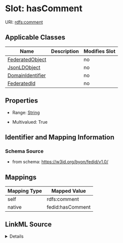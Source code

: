 

# Slot: hasComment

URI: [rdfs:comment](http://www.w3.org/2000/01/rdf-schema#comment)



<!-- no inheritance hierarchy -->





## Applicable Classes

| Name | Description | Modifies Slot |
| --- | --- | --- |
| [FederatedObject](FederatedObject.md) |  |  no  |
| [JsonLDObject](JsonLDObject.md) |  |  no  |
| [DomainIdentifier](DomainIdentifier.md) |  |  no  |
| [FederatedId](FederatedId.md) |  |  no  |







## Properties

* Range: [String](String.md)

* Multivalued: True





## Identifier and Mapping Information







### Schema Source


* from schema: https://w3id.org/byon/fedid/v1.0/




## Mappings

| Mapping Type | Mapped Value |
| ---  | ---  |
| self | rdfs:comment |
| native | fedid:hasComment |




## LinkML Source

<details>
```yaml
name: hasComment
from_schema: https://w3id.org/byon/fedid/v1.0/
rank: 1000
slot_uri: rdfs:comment
alias: hasComment
domain_of:
- JsonLDObject
range: string
multivalued: true

```
</details>